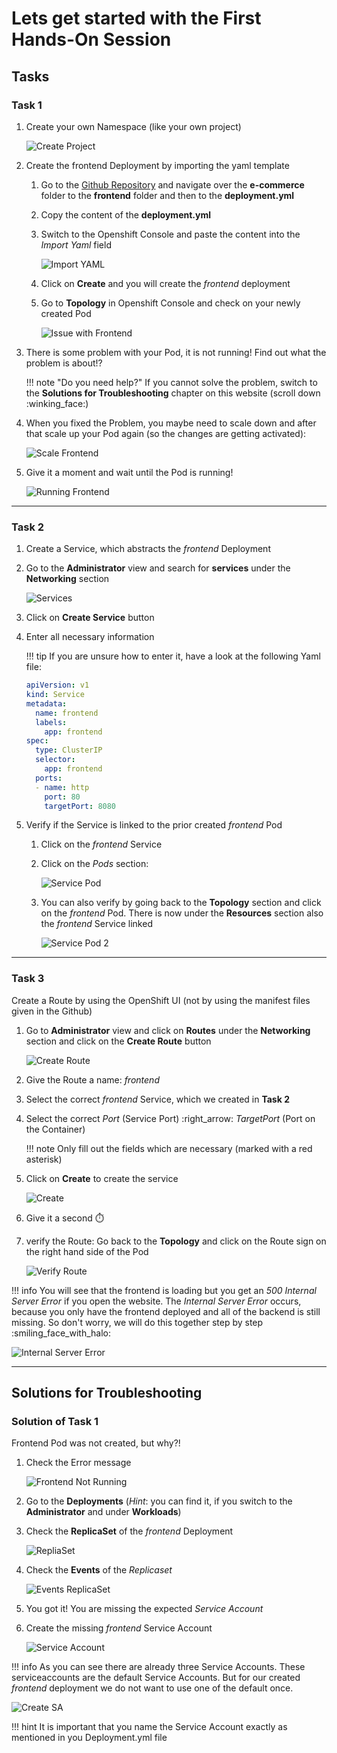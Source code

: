 # Lets get started with the First Hands-On Session

## Tasks

### Task 1
1. Create your own Namespace (like your own project)

    ![Create Project](images/create_project.png)

2. Create the frontend Deployment by importing the yaml template
	1. Go to the [Github Repository](https://github.com/anairo98/openshift-training/tree/main) and navigate over the **e-commerce** folder to the **frontend** folder and then to the **deployment.yml** 
	2. Copy the content of the **deployment.yml** 
	3. Switch to the Openshift Console and paste the content into the *Import Yaml* field
		
        ![Import YAML](images/import_yml.png)

	4. Click on **Create** and you will create the *frontend* deployment
    5. Go to **Topology** in Openshift Console and check on your newly created Pod

        ![Issue with Frontend](images/frontend_not_running.png)

3. There is some problem with your Pod, it is not running! Find out what the problem is about!?

    !!! note "Do you need help?"
        If you cannot solve the problem, switch to the **Solutions for Troubleshooting** chapter on this website (scroll down :winking_face:) 

4. When you fixed the Problem, you maybe need to scale down and after that scale up your Pod again (so the changes are getting activated):

    ![Scale Frontend](images/scale_frontend.png)

5. Give it a moment and wait until the Pod is running!

    ![Running Frontend](images/running_frontend.png)

---

### Task 2
1. Create a Service, which abstracts the *frontend* Deployment
2. Go to the **Administrator** view and search for **services** under the **Networking** section

    ![Services](images/services.png)

3. Click on **Create Service** button
4. Enter all necessary information

    !!! tip
        If you are unsure how to enter it, have a look at the following Yaml file: 

    ```yaml
    apiVersion: v1
    kind: Service
    metadata:
      name: frontend
      labels:
        app: frontend
    spec:
      type: ClusterIP
      selector:
        app: frontend
      ports:
      - name: http
        port: 80
        targetPort: 8080
    ```

5. Verify if the Service is linked to the prior created *frontend* Pod 
	1. Click on the *frontend* Service
	2. Click on the *Pods* section:

        ![Service Pod](images/service_pod.png)

	3. You can also verify by going back to the **Topology** section and click on the *frontend* Pod. There is now under the **Resources** section also the *frontend* Service linked

        ![Service Pod 2](images/service_pod2.png)

---

### Task 3 
Create a Route by using the OpenShift UI  (not by using the manifest files given in the Github)

1. Go to **Administrator** view and click on **Routes** under the **Networking** section and click on the **Create Route** button

    ![Create Route](images/create_route.png)

2. Give the Route a name: *frontend*
3. Select the correct *frontend* Service, which we created in **Task 2**
4. Select the correct *Port* (Service Port) :right_arrow: *TargetPort* (Port on the Container)

    !!! note
        Only fill out the fields which are necessary (marked with a red asterisk)

5. Click on **Create** to create the service 

    ![Create](images/create.png)

6. Give it a second :stopwatch:
7. verify the Route: Go back to the **Topology** and click on the Route sign on the right hand side of the Pod 

    ![Verify Route](images/verify_route.png)


!!! info
    You will see that the frontend is loading but you get an *500 Internal Server Error* if you open the website. The *Internal Server Error* occurs, because you only have the frontend deployed and all of the backend is still missing. 
    So don't worry, we will do this together step by step :smiling_face_with_halo:

![Internal Server Error](images/internal_server_error.png)


*** 

## Solutions for Troubleshooting

### Solution of Task 1

Frontend Pod was not created, but why?!

1. Check the Error message

    ![Frontend Not Running](images/frontend_not_running.png)

2. Go to the **Deployments** (*Hint*: you can find it, if you switch to the **Administrator** and under **Workloads**)
3. Check the **ReplicaSet** of the *frontend* Deployment 

    ![RepliaSet](images/replicaset_frontend.png)

4. Check the **Events** of the *Replicaset*

    ![Events ReplicaSet](images/replicaset_events.png)

5. You got it! You are missing the expected *Service Account*
6. Create the missing *frontend* Service Account

    ![Service Account](images/create_serviceaccount.png)

!!! info
    As you can see there are already three Service Accounts. These serviceaccounts are the default Service Accounts. But for our created *frontend* deployment we do not want to use one of the default once. 

![Create SA](images/create_serviceaccount2.png)

!!! hint
    It is important that you name the Service Account exactly as mentioned in you Deployment.yml file